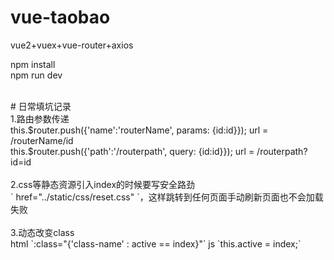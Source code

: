 # vue-taobao
vue2+vuex+vue-router+axios

npm install
<br/>
npm run dev

<br/>
# 日常填坑记录
<br/>
1.路由参数传递
<br/>
this.$router.push({'name':'routerName', params: {id:id}}); url = /routerName/id
<br/>
this.$router.push({'path':'/routerpath', query: {id:id}}); url = /routerpath?id=id
<br/>
<br/>
2.css等静态资源引入index的时候要写安全路劲
<br/>
` href="../static/css/reset.css" `，这样跳转到任何页面手动刷新页面也不会加载失败
<br/>
<br/>
3.动态改变class
<br/>
html `:class="{'class-name' : active == index}"`  js `this.active = index;`
